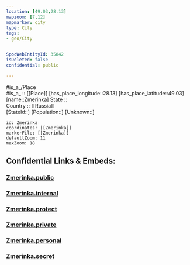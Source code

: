 ```yaml
---
location: [49.03,28.13] 
mapzoom: [7,12] 
mapmarker: city 
type: City
tags:
- geo/City


SpocWebEntityId: 35842
isDeleted: false
confidential: public

---
```

#is_a_/Place  
#is_a_ :: [[Place]] 
[has_place_longitude::28.13] 
[has_place_latitude::49.03] 
[name::Zmerinka] 
State ::  
Country :: [[Russia]]  
[StateId::] 
[Population::] 
[Unknown::] 


```leaflet
id: Zmerinka
coordinates: [[Zmerinka]] 
markerFile: [[Zmerinka]] 
defaultZoom: 11 
maxZoom: 18
```


## Confidential Links & Embeds: 

### [Zmerinka.public](/_public/\Earth\Continent\Europe\Europe~East\Ukraine\Regions~Ukraine\Vinnytsya\CityZmerinka.public.md) 

### [Zmerinka.internal](/_internal/\Earth\Continent\Europe\Europe~East\Ukraine\Regions~Ukraine\Vinnytsya\CityZmerinka.internal.md) 

### [Zmerinka.protect](/_protect/\Earth\Continent\Europe\Europe~East\Ukraine\Regions~Ukraine\Vinnytsya\CityZmerinka.protect.md) 

### [Zmerinka.private](/_private/\Earth\Continent\Europe\Europe~East\Ukraine\Regions~Ukraine\Vinnytsya\CityZmerinka.private.md) 

### [Zmerinka.personal](/_personal/\Earth\Continent\Europe\Europe~East\Ukraine\Regions~Ukraine\Vinnytsya\CityZmerinka.personal.md) 

### [Zmerinka.secret](/_secret/\Earth\Continent\Europe\Europe~East\Ukraine\Regions~Ukraine\Vinnytsya\CityZmerinka.secret.md)

